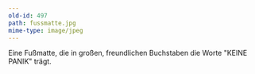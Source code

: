 ```yaml
---
old-id: 497
path: fussmatte.jpg
mime-type: image/jpeg
---
```

Eine Fußmatte, die in großen, freundlichen Buchstaben die Worte "KEINE PANIK" trägt.
